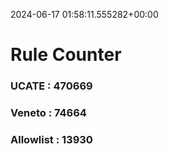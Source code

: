 2024-06-17 01:58:11.555282+00:00
# Rule Counter 
 ### UCATE : 470669

 ### Veneto : 74664

 ### Allowlist : 13930